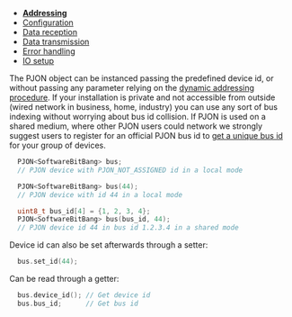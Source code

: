 - **[Addressing](/documentation/addressing.md)**
- [Configuration](/documentation/configuration.md)
- [Data reception](/documentation/data-reception.md)
- [Data transmission](/documentation/data-transmission.md)
- [Error handling](/documentation/error-handling.md)
- [IO setup](/documentation/io-setup.md)

The PJON object can be instanced passing the predefined device id, or without passing any parameter relying on the [dynamic addressing procedure](/specification/PJON-dynamic-addressing-specification-v0.1.md). If your installation is private and not accessible from outside (wired network in business, home, industry) you can use any sort of bus indexing without worrying about bus id collision. If PJON is used on a shared medium, where other PJON users could network we strongly suggest users to register for an official PJON bus id to [get a unique bus id](http://www.pjon.org/get-bus-id.php) for your group of devices.
```cpp  
  PJON<SoftwareBitBang> bus;
  // PJON device with PJON_NOT_ASSIGNED id in a local mode

  PJON<SoftwareBitBang> bus(44);
  // PJON device with id 44 in a local mode

  uint8_t bus_id[4] = {1, 2, 3, 4};
  PJON<SoftwareBitBang> bus(bus_id, 44);
  // PJON device id 44 in bus id 1.2.3.4 in a shared mode
```
Device id can also be set afterwards through a setter:
```cpp  
  bus.set_id(44);  
```
Can be read through a getter:
```cpp  
  bus.device_id(); // Get device id
  bus.bus_id;      // Get bus id
```

